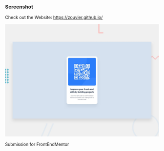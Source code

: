 
### Screenshot
Check out the Website: https://zouvier.github.io/


![Design](./design/desktop-preview.jpg)

Submission for FrontEndMentor